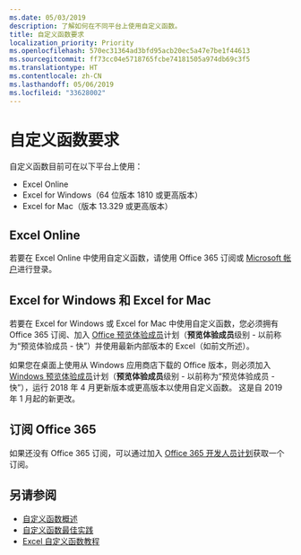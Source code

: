 ```yaml
---
ms.date: 05/03/2019
description: 了解如何在不同平台上使用自定义函数。
title: 自定义函数要求
localization_priority: Priority
ms.openlocfilehash: 570ec31364ad3bfd95acb20ec5a47e7be1f44613
ms.sourcegitcommit: ff73cc04e5718765fcbe74181505a974db69c3f5
ms.translationtype: HT
ms.contentlocale: zh-CN
ms.lasthandoff: 05/06/2019
ms.locfileid: "33628002"
---
```

# <a name="custom-functions-requirements"></a>自定义函数要求

自定义函数目前可在以下平台上使用：

- Excel Online
- Excel for Windows（64 位版本 1810 或更高版本）
- Excel for Mac（版本 13.329 或更高版本）

## <a name="excel-online"></a>Excel Online
若要在 Excel Online 中使用自定义函数，请使用 Office 365 订阅或 [Microsoft 帐户](https://account.microsoft.com/account)进行登录。

## <a name="excel-for-windows-and-excel-for-mac"></a>Excel for Windows 和 Excel for Mac
若要在 Excel for Windows 或 Excel for Mac 中使用自定义函数，您必须拥有 Office 365 订阅、加入 [Office 预览体验成员](https://products.office.com/office-insider)计划（**预览体验成员**级别 - 以前称为“预览体验成员 - 快”）并使用最新内部版本的 Excel（如前文所述）。

如果您在桌面上使用从 Windows 应用商店下载的 Office 版本，则必须加入 [Windows 预览体验成员](https://insider.windows.com/)计划（**预览体验成员**级别 - 以前称为“预览体验成员 - 快”），运行 2018 年 4 月更新版本或更高版本以使用自定义函数。 这是自 2019 年 1 月起的新更改。

## <a name="subscribe-to-office-365"></a>订阅 Office 365
如果还没有 Office 365 订阅，可以通过加入 [Office 365 开发人员计划](https://developer.microsoft.com/zh-CN/office/dev-program)获取一个订阅。

## <a name="see-also"></a>另请参阅
* [自定义函数概述](custom-functions-overview.md)
* [自定义函数最佳实践](custom-functions-best-practices.md)
* [Excel 自定义函数教程](../tutorials/excel-tutorial-create-custom-functions.md)
